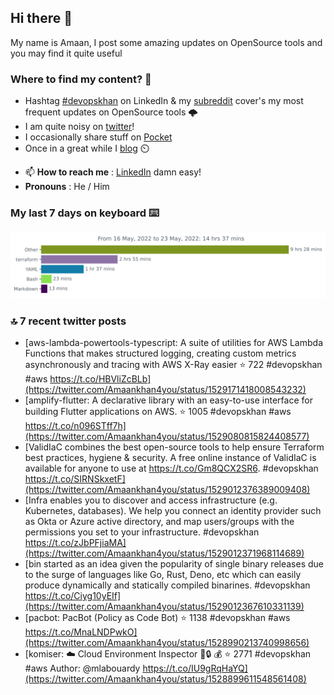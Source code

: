 <!--- [![Hits](https://hits.seeyoufarm.com/api/count/incr/badge.svg?url=https%3A%2F%2Fgithub.com%2Fakhan4u%2Fhit-counter&count_bg=%2379C83D&title_bg=%23555555&icon=&icon_color=%23E7E7E7&title=visits&edge_flat=false)](https://hits.seeyoufarm.com) --->

## Hi there 👋

My name is Amaan, I post some amazing updates on OpenSource tools and you may find it quite useful

### Where to find my content? 🤔

* Hashtag [#devopskhan](https://www.linkedin.com/feed/hashtag/devopskhan/) on LinkedIn & my [subreddit](https://www.reddit.com/r/devopskhan/) cover's my most frequent updates on OpenSource tools 🌩️
* I am quite noisy on [twitter](https://twitter.com/Amaankhan4you)!
* I occasionally share stuff on [Pocket](https://getpocket.com/@ej6g8d1dp2829A16a9Tf5d4T6bAMp3d8791rejDe86yem3bm4e14ex4fT4dluk29)
* Once in a great while I [blog](https://linuxparrot.com/) ⏲️


- 📫 **How to reach me** : [LinkedIn](https://www.linkedin.com/in/amaan-khan-linux-ninja) damn easy!
- **Pronouns** : He / Him

### My last 7 days on keyboard ⌨️

<img src="https://github.com/akhan4u/akhan4u/blob/main/images/stat.svg" alt="Amaan's Wakatime Activity!"/>

### 🔝 7 recent twitter posts
<!-- DEVDOJO:START -->
- [aws-lambda-powertools-typescript: A suite of utilities for AWS Lambda Functions that makes structured logging, creating custom metrics asynchronously and tracing with AWS X-Ray easier
⭐️ 722
#devopskhan #aws
https://t.co/HBVliZcBLb](https://twitter.com/Amaankhan4you/status/1529171418008543232)
- [amplify-flutter: A declarative library with an easy-to-use interface for building Flutter applications on AWS.
⭐️ 1005
#devopskhan #aws
https://t.co/n096STff7h](https://twitter.com/Amaankhan4you/status/1529080815824408577)
- [ValidIaC combines the best open-source tools to help ensure Terraform best practices, hygiene &amp; security. A free online instance of ValidIaC is available for anyone to use at https://t.co/Gm8QCX2SR6. #devopskhan https://t.co/SIRNSkxetF](https://twitter.com/Amaankhan4you/status/1529012376389009408)
- [Infra enables you to discover and access infrastructure &lpar;e.g. Kubernetes, databases&rpar;. We help you connect an identity provider such as Okta or Azure active directory, and map users/groups with the permissions you set to your infrastructure. #devopskhan https://t.co/zJbPFjiaMA](https://twitter.com/Amaankhan4you/status/1529012371968114689)
- [bin started as an idea given the popularity of single binary releases due to the surge of languages like Go, Rust, Deno, etc which can easily produce dynamically and statically compiled binarines. #devopskhan https://t.co/Ciyg10yEIf](https://twitter.com/Amaankhan4you/status/1529012367610331139)
- [pacbot: PacBot &lpar;Policy as Code Bot&rpar;
⭐️ 1138
#devopskhan #aws
https://t.co/MnaLNDPwkO](https://twitter.com/Amaankhan4you/status/1528990213740998656)
- [komiser: :cloud: Cloud Environment Inspector 👮:lock: :moneybag:
⭐️ 2771
#devopskhan #aws
Author: @mlabouardy
https://t.co/IU9gRqHaYQ](https://twitter.com/Amaankhan4you/status/1528899611548561408)
<!-- DEVDOJO:END -->

<!-- ![Amaan's GitHub stats](https://github-readme-stats.vercel.app/api?username=akhan4u&count_private=true&show_icons=true&hide=contribs) -->
